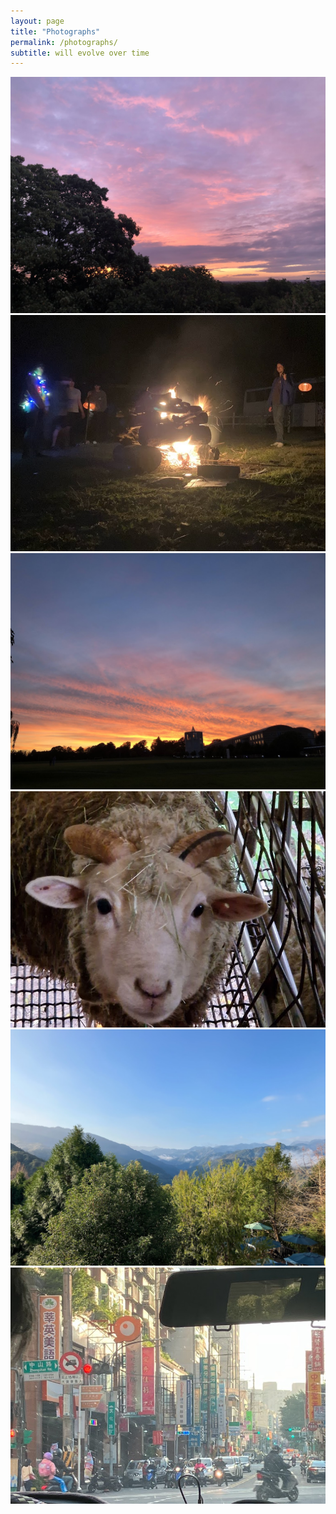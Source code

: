 ```yaml
---
layout: page
title: "Photographs"
permalink: /photographs/
subtitle: will evolve over time
---
```


<img src="../assets/images/img_3503.jpg" alt="sunset overlooking cambridge" style="aspect-ratio:4/3;object-fit:cover" />

<img src="../assets/images/img_0452.jpg" alt="bonfire past midnight in taiwan" style="aspect-ratio:1.3333333333333333;object-fit:cover" />

<img src="../assets/images/img_3279.jpg" alt="another sunset, this time at the college cambridge" style="aspect-ratio:4/3;object-fit:cover" />

<img src="../assets/images/20240227_134722.jpg" alt="baby sheep from taiwan" style="aspect-ratio:1.3333333333333333;object-fit:cover" />

<img src="../assets/images/img_0322.jpg" alt="mountains in the backcountry of taiwan" style="object-fit:cover" />

<img src="../assets/images/img_0279.jpg" alt="the bustling city of taiwan" style="aspect-ratio:4/3;object-fit:cover" />
